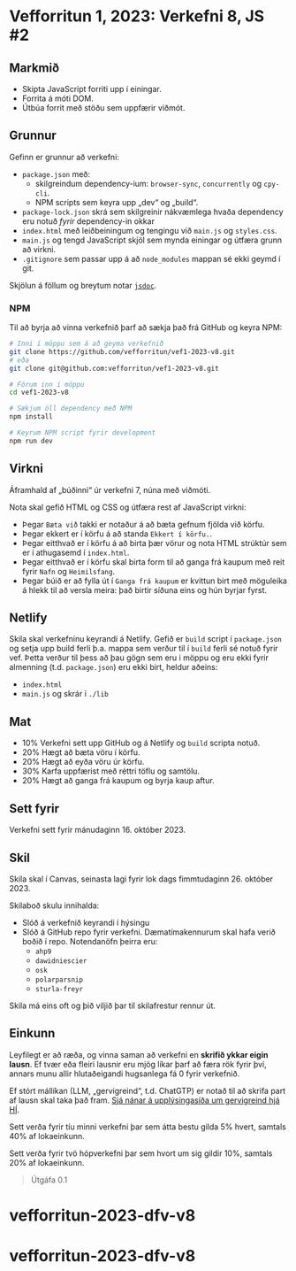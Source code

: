 # Vefforritun 1, 2023: Verkefni 8, JS #2

## Markmið

- Skipta JavaScript forriti upp í einingar.
- Forrita á móti DOM.
- Útbúa forrit með stöðu sem uppfærir viðmót.

## Grunnur

Gefinn er grunnur að verkefni:

- `package.json` með:
  - skilgreindum dependency-ium: `browser-sync`, `concurrently` og `cpy-cli`.
  - NPM scripts sem keyra upp „dev“ og „build“.
- `package-lock.json` skrá sem skilgreinir nákvæmlega hvaða dependency eru notuð _fyrir_ dependency-in okkar
- `index.html` með leiðbeiningum og tengingu við `main.js` og `styles.css`.
- `main.js` og tengd JavaScript skjöl sem mynda einingar og útfæra grunn að virkni.
- `.gitignore` sem passar upp á að `node_modules` mappan sé ekki geymd í git.

Skjölun á föllum og breytum notar [`jsdoc`](https://jsdoc.app/).

### NPM

Til að byrja að vinna verkefnið þarf að sækja það frá GitHub og keyra NPM:

```bash
# Inni í möppu sem á að geyma verkefnið
git clone https://github.com/vefforritun/vef1-2023-v8.git
# eða
git clone git@github.com:vefforritun/vef1-2023-v8.git

# Förum inn í möppu
cd vef1-2023-v8

# Sækjum öll dependency með NPM
npm install

# Keyrum NPM script fyrir development
npm run dev
```

## Virkni

Áframhald af „búðinni“ úr verkefni 7, núna með viðmóti.

Nota skal gefið HTML og CSS og útfæra rest af JavaScript virkni:

- Þegar `Bæta við` takki er notaður á að bæta gefnum fjölda við körfu.
- Þegar ekkert er í körfu á að standa `Ekkert í körfu.`.
- Þegar eitthvað er í körfu á að birta þær vörur og nota HTML strúktúr sem er í athugasemd í `index.html`.
- Þegar eitthvað er í körfu skal birta form til að ganga frá kaupum með reit fyrir `Nafn` og `Heimilsfang`.
- Þegar búið er að fylla út í `Ganga frá kaupum` er kvittun birt með möguleika á hlekk til að versla meira: það birtir síðuna eins og hún byrjar fyrst.

## Netlify

Skila skal verkefninu keyrandi á Netlify. Gefið er `build` script í `package.json` og setja upp build ferli þ.a. mappa sem verður til í `build` ferli sé notuð fyrir vef. Þetta verður til þess að þau gögn sem eru i möppu og eru ekki fyrir almenning (t.d. `package.json`) eru ekki birt, heldur aðeins:

- `index.html`
- `main.js` og skrár í `./lib`

## Mat

- 10% Verkefni sett upp GitHub og á Netlify og `build` scripta notuð.
- 20% Hægt að bæta vöru í körfu.
- 20% Hægt að eyða vöru úr körfu.
- 30% Karfa uppfærist með réttri töflu og samtölu.
- 20% Hægt að ganga frá kaupum og byrja kaup aftur.

## Sett fyrir

Verkefni sett fyrir mánudaginn 16. október 2023.

## Skil

Skila skal í Canvas, seinasta lagi fyrir lok dags fimmtudaginn 26. október 2023.

Skilaboð skulu innihalda:

- Slóð á verkefnið keyrandi í hýsingu
- Slóð á GitHub repo fyrir verkefni. Dæmatímakennurum skal hafa verið boðið í repo. Notendanöfn þeirra eru:
  - `ahp9`
  - `dawidniescier`
  - `osk`
  - `polarparsnip`
  - `sturla-freyr`

Skila má eins oft og þið viljið þar til skilafrestur rennur út.

## Einkunn

Leyfilegt er að ræða, og vinna saman að verkefni en **skrifið ykkar eigin lausn**. Ef tvær eða fleiri lausnir eru mjög líkar þarf að færa rök fyrir því, annars munu allir hlutaðeigandi hugsanlega fá 0 fyrir verkefnið.

Ef stórt mállíkan (LLM, „gervigreind“, t.d. ChatGTP) er notað til að skrifa part af lausn skal taka það fram. [Sjá nánar á upplýsingasíða um gervigreind hjá HÍ](https://gervigreind.hi.is/).

Sett verða fyrir tíu minni verkefni þar sem átta bestu gilda 5% hvert, samtals 40% af lokaeinkunn.

Sett verða fyrir tvö hópverkefni þar sem hvort um sig gildir 10%, samtals 20% af lokaeinkunn.

> Útgáfa 0.1
# vefforritun-2023-dfv-v8
# vefforritun-2023-dfv-v8
